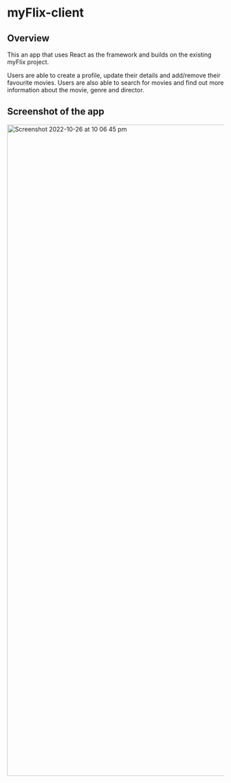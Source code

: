 # myFlix-client

## Overview
This an app that uses React as the framework and builds on the existing myFlix project.

Users are able to create a profile, update their details and add/remove their favourite movies. Users are also able to search for movies and find out more information about the movie, genre and director.

## Screenshot of the app

<img width="1512" alt="Screenshot 2022-10-26 at 10 06 45 pm" src="https://user-images.githubusercontent.com/79291013/198138418-325865fa-7ed2-41f6-bdab-54d6709e0b11.png">
